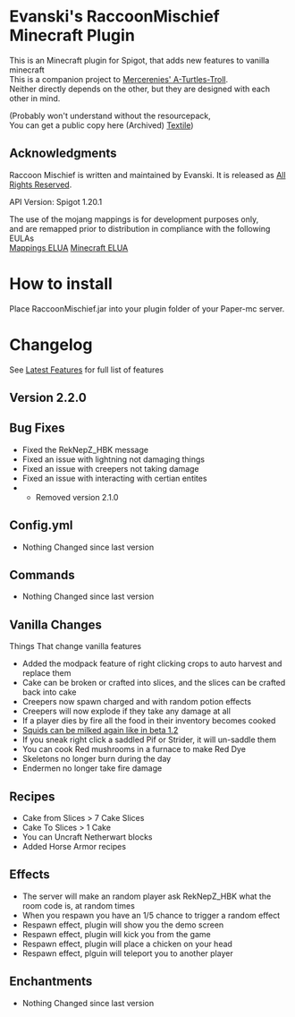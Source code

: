 # Evanski's RaccoonMischief Minecraft Plugin

This is an Minecraft plugin for Spigot, that adds new features to vanilla minecraft  
This is a companion project to [Mercerenies' A-Turtles-Troll](https://github.com/Mercerenies/a-turtles-troll).   
Neither directly depends on the other, but they are designed with each other in mind.

(Probably won't understand without the resourcepack,   
You can get a public copy here (Archived) [Textile](https://github.com/EvanSkiStudios/Textile))

## Acknowledgments
Raccoon Mischief is written and maintained by Evanski. It is
released as [All Rights Reserved](LICENSE).

API Version: Spigot 1.20.1

The use of the mojang mappings is for development purposes only,  
and are remapped prior to distribution in compliance with the following EULAs  
[Mappings ELUA](https://gist.github.com/Dinnerbone/07b20a9f02e50a569217df6449cc1185/#file-gistfile1-txt)
[Minecraft ELUA](https://www.minecraft.net/en-us/eula)

# How to install
Place RaccoonMischief.jar into your plugin folder of your Paper-mc server.

# Changelog
See [Latest Features](https://github.com/EvanSkiStudios/Raccoon-Mischief/blob/master/Features/Features_Latest_.md) for full list of features

## Version 2.2.0

## Bug Fixes
* Fixed the RekNepZ_HBK message
* Fixed an issue with lightning not damaging things
* Fixed an issue with creepers not taking damage
* Fixed an issue with interacting with certian entites
* - Removed version 2.1.0

## Config.yml
* Nothing Changed since last version

## Commands
* Nothing Changed since last version

## Vanilla Changes
Things That change vanilla features
* Added the modpack feature of right clicking crops to auto harvest and replace them
* Cake can be broken or crafted into slices, and the slices can be crafted back into cake
* Creepers now spawn charged and with random potion effects
* Creepers will now explode if they take any damage at all
* If a player dies by fire all the food in their inventory becomes cooked
* [Squids can be milked again like in beta 1.2](https://youtu.be/6MsVOvMp-E8)
* If you sneak right click a saddled Pif or Strider, it will un-saddle them
* You can cook Red mushrooms in a furnace to make Red Dye
* Skeletons no longer burn during the day
* Endermen no longer take fire damage

## Recipes
* Cake from Slices > 7 Cake Slices
* Cake To Slices > 1 Cake
* You can Uncraft Netherwart blocks
* Added Horse Armor recipes

## Effects
* The server will make an random player ask RekNepZ_HBK what the room code is, at random times
* When you respawn you have an 1/5 chance to trigger a random effect
* Respawn effect, plugin will show you the demo screen
* Respawn effect, plugin will kick you from the game
* Respawn effect, plugin will place a chicken on your head
* Respawn effect, plguin will teleport you to another player

## Enchantments
* Nothing Changed since last version
